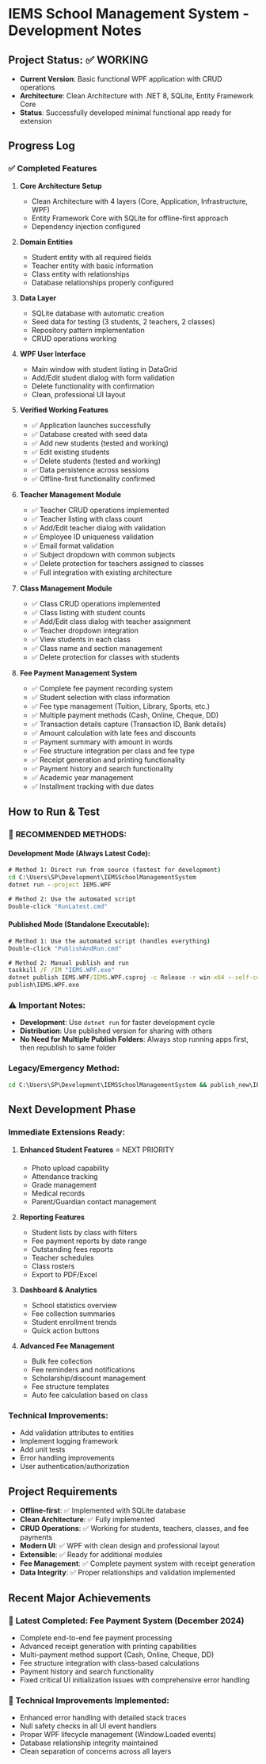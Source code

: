 # IEMS School Management System - Development Notes

## Project Status: ✅ WORKING
- **Current Version**: Basic functional WPF application with CRUD operations
- **Architecture**: Clean Architecture with .NET 8, SQLite, Entity Framework Core
- **Status**: Successfully developed minimal functional app ready for extension

## Progress Log

### ✅ Completed Features
1. **Core Architecture Setup**
   - Clean Architecture with 4 layers (Core, Application, Infrastructure, WPF)
   - Entity Framework Core with SQLite for offline-first approach
   - Dependency injection configured

2. **Domain Entities**
   - Student entity with all required fields
   - Teacher entity with basic information
   - Class entity with relationships
   - Database relationships properly configured

3. **Data Layer**
   - SQLite database with automatic creation
   - Seed data for testing (3 students, 2 teachers, 2 classes)
   - Repository pattern implementation
   - CRUD operations working

4. **WPF User Interface**
   - Main window with student listing in DataGrid
   - Add/Edit student dialog with form validation
   - Delete functionality with confirmation
   - Clean, professional UI layout

5. **Verified Working Features**
   - ✅ Application launches successfully
   - ✅ Database created with seed data
   - ✅ Add new students (tested and working)
   - ✅ Edit existing students
   - ✅ Delete students (tested and working)
   - ✅ Data persistence across sessions
   - ✅ Offline-first functionality confirmed

6. **Teacher Management Module**
   - ✅ Teacher CRUD operations implemented
   - ✅ Teacher listing with class count
   - ✅ Add/Edit teacher dialog with validation
   - ✅ Employee ID uniqueness validation
   - ✅ Email format validation
   - ✅ Subject dropdown with common subjects
   - ✅ Delete protection for teachers assigned to classes
   - ✅ Full integration with existing architecture

7. **Class Management Module**
   - ✅ Class CRUD operations implemented
   - ✅ Class listing with student counts
   - ✅ Add/Edit class dialog with teacher assignment
   - ✅ Teacher dropdown integration
   - ✅ View students in each class
   - ✅ Class name and section management
   - ✅ Delete protection for classes with students

8. **Fee Payment Management System**
   - ✅ Complete fee payment recording system
   - ✅ Student selection with class information
   - ✅ Fee type management (Tuition, Library, Sports, etc.)
   - ✅ Multiple payment methods (Cash, Online, Cheque, DD)
   - ✅ Transaction details capture (Transaction ID, Bank details)
   - ✅ Amount calculation with late fees and discounts
   - ✅ Payment summary with amount in words
   - ✅ Fee structure integration per class and fee type
   - ✅ Receipt generation and printing functionality
   - ✅ Payment history and search functionality
   - ✅ Academic year management
   - ✅ Installment tracking with due dates

## How to Run & Test

### 🚀 **RECOMMENDED METHODS:**

#### **Development Mode (Always Latest Code):**
```cmd
# Method 1: Direct run from source (fastest for development)
cd C:\Users\SP\Development\IEMSSchoolManagementSystem
dotnet run --project IEMS.WPF

# Method 2: Use the automated script
Double-click "RunLatest.cmd"
```

#### **Published Mode (Standalone Executable):**
```cmd
# Method 1: Use the automated script (handles everything)
Double-click "PublishAndRun.cmd"

# Method 2: Manual publish and run
taskkill /F /IM "IEMS.WPF.exe"
dotnet publish IEMS.WPF/IEMS.WPF.csproj -c Release -r win-x64 --self-contained false -o ./publish --force
publish\IEMS.WPF.exe
```

### ⚠️ **Important Notes:**
- **Development**: Use `dotnet run` for faster development cycle
- **Distribution**: Use published version for sharing with others
- **No Need for Multiple Publish Folders**: Always stop running apps first, then republish to same folder

### **Legacy/Emergency Method:**
```cmd
cd C:\Users\SP\Development\IEMSSchoolManagementSystem && publish_new\IEMS.WPF.exe
```

## Next Development Phase

### Immediate Extensions Ready:
1. **Enhanced Student Features** ⭐ NEXT PRIORITY
   - Photo upload capability
   - Attendance tracking
   - Grade management
   - Medical records
   - Parent/Guardian contact management

2. **Reporting Features**
   - Student lists by class with filters
   - Fee payment reports by date range
   - Outstanding fees reports
   - Teacher schedules
   - Class rosters
   - Export to PDF/Excel

3. **Dashboard & Analytics**
   - School statistics overview
   - Fee collection summaries
   - Student enrollment trends
   - Quick action buttons

4. **Advanced Fee Management**
   - Bulk fee collection
   - Fee reminders and notifications
   - Scholarship/discount management
   - Fee structure templates
   - Auto fee calculation based on class

### Technical Improvements:
- Add validation attributes to entities
- Implement logging framework
- Add unit tests
- Error handling improvements
- User authentication/authorization

## Project Requirements
- **Offline-first**: ✅ Implemented with SQLite database
- **Clean Architecture**: ✅ Fully implemented
- **CRUD Operations**: ✅ Working for students, teachers, classes, and fee payments
- **Modern UI**: ✅ WPF with clean design and professional layout
- **Extensible**: ✅ Ready for additional modules
- **Fee Management**: ✅ Complete payment system with receipt generation
- **Data Integrity**: ✅ Proper relationships and validation implemented

## Recent Major Achievements

### 🎉 **Latest Completed: Fee Payment System (December 2024)**
- Complete end-to-end fee payment processing
- Advanced receipt generation with printing capabilities
- Multi-payment method support (Cash, Online, Cheque, DD)
- Fee structure integration with class-based calculations
- Payment history and search functionality
- Fixed critical UI initialization issues with comprehensive error handling

### 🔧 **Technical Improvements Implemented:**
- Enhanced error handling with detailed stack traces
- Null safety checks in all UI event handlers
- Proper WPF lifecycle management (Window.Loaded events)
- Database relationship integrity maintained
- Clean separation of concerns across all layers
